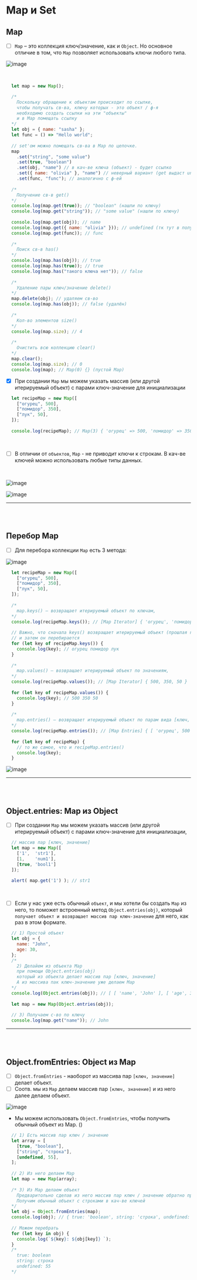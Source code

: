 # Map и Set

<h2>Map</h2>

- [ ] `Map` – это коллекция ключ/значение, как и `Object`. Но основное отличие в том, что `Map` позволяет использовать ключи любого типа.

![image](https://github.com/acidshotgun/learn-js-vanilla/assets/117285472/f91a2f92-a75e-437b-883c-3401bd313996)

<br>

```javascript
  let map = new Map();

  /*
    Поскольку обращение к объектам происходит по ссылке,
    чтобы получать св-ва, ключу которых - это объект / ф-я
    необходимо создать ссылки на эти "объекты"
    и в Map помещать ссылку
  */
  let obj = { name: "sasha" };
  let func = () => "Hello world";
  
  // set'ом можно помещать св-ва в Map по цепочке.
  map
    .set("string", "some value")
    .set(true, "boolean")
    .set(obj, "name") // в кач-ве ключа (объект) - будет ссылко
    .set({ name: "olivia" }, "name") // неверный вариант (get выдаст undefined)
    .set(func, "func"); // аналогично с ф-ей
  
  /*
    Получение св-в get()
  */
  console.log(map.get(true)); // "boolean" (нашли по ключу)
  console.log(map.get("string")); // "some value" (нашли по ключу)
  
  console.log(map.get(obj)); // name
  console.log(map.get({ name: "olivia" })); // undefined (тк тут в получении ищем объект не по ссылке, а другой (как бы))
  console.log(map.get(func)); // func
  
  /*
    Поиск св-в has()
  */
  console.log(map.has(obj)); // true
  console.log(map.has(true)); // true
  console.log(map.has("такого ключа нет")); // false
  
  /*
    Удаление пары ключ/значение delete()
  */
  map.delete(obj); // удаляем св-во
  console.log(map.has(obj)); // false (удалён)
  
  /*
    Кол-во элементов size()
  */
  console.log(map.size); // 4
  
  /*
    Очистить всю коллекцию clear()
  */
  map.clear();
  console.log(map.size); // 0
  console.log(map); // Map(0) {} (пустой Map)
```

- [x] При создании `Map` мы можем указать массив (или другой итерируемый объект) с парами ключ-значение для инициализации

```javascript
  let recipeMap = new Map([
    ["огурец", 500],
    ["помидор", 350],
    ["лук", 50],
  ]);
  
  console.log(recipeMap); // Map(3) { 'огурец' => 500, 'помидор' => 350, 'лук' => 50 }
```

<br>

- [ ] В отличии от `объектов`, `Map` - не приводит ключи к строкам. В кач-ве ключей можно использовать любые типы данных.

<br>

![image](https://github.com/acidshotgun/learn-js-vanilla/assets/117285472/53e1a2eb-4b94-4f22-b191-c8e6ed7d07db)

![image](https://github.com/acidshotgun/learn-js-vanilla/assets/117285472/0a6fc34a-ae47-4762-ae91-2fdac2b92392)

<hr>
<br>
<br>

<h2>Перебор Map</h2>

- [ ] Для перебора коллекции `Map` есть 3 метода:

![image](https://github.com/acidshotgun/learn-js-vanilla/assets/117285472/13d28d2e-060b-4c20-a042-2c41ad5e06c1)

```javascript
  let recipeMap = new Map([
    ["огурец", 500],
    ["помидор", 350],
    ["лук", 50],
  ]);
  
  /*
    map.keys() – возвращает итерируемый объект по ключам,
  */
  console.log(recipeMap.keys()); // [Map Iterator] { 'огурец', 'помидор', 'лук' }
  
  // Важно, что сначала keys() возвращает итерируемый объект (прошлая глава)
  // и затем он перебирается
  for (let key of recipeMap.keys()) {
    console.log(key); // огурец помидор лук
  }
  
  /*
    map.values() – возвращает итерируемый объект по значениям,
  */
  console.log(recipeMap.values()); // [Map Iterator] { 500, 350, 50 }
  
  for (let key of recipeMap.values()) {
    console.log(key); // 500 350 50
  }
  
  /*
    map.entries() – возвращает итерируемый объект по парам вида [ключ, значение], этот вариант используется по умолчанию в for..of.
  */
  console.log(recipeMap.entries()); // [Map Entries] { [ 'огурец', 500 ], [ 'помидор', 350 ], [ 'лук', 50 ] }
  
  for (let key of recipeMap) {
    // то же самое, что и recipeMap.entries()
    console.log(key);
  }
```

![image](https://github.com/acidshotgun/learn-js-vanilla/assets/117285472/3016e155-0018-4dbc-a855-199d1ccdab4b)

<hr>
<br>
<br>

<h2>Object.entries: Map из Object</h2>

- [ ] При создании `Map` мы можем указать массив (или другой итерируемый объект) с парами ключ-значение для инициализации,

```javascript
  // массив пар [ключ, значение]
  let map = new Map([
    ['1',  'str1'],
    [1,    'num1'],
    [true, 'bool1']
  ]);
  
  alert( map.get('1') ); // str1
```

<br>

- [ ] Если у нас уже есть обычный `объект`, и мы хотели бы создать `Map` из него, то поможет встроенный метод `Object.entries(obj)`, который `получает объект и возвращает массив пар ключ-значение` для него, как раз в этом формате.

```javascript
  // 1) Простой объект
  let obj = {
    name: "John",
    age: 30,
  };
  /*
    2) Делайем из объекта Map
    при помощи Object.entries(obj)
    который из объекта делает массив пар [ключ, значение]
    А из массива пак ключ-значение уже делаем Map
  */
  console.log(Object.entries(obj)); // [ [ 'name', 'John' ], [ 'age', 30 ] ]
  
  let map = new Map(Object.entries(obj));
  
  // 3) Получаем с-во по ключу
  console.log(map.get("name")); // John
```

<hr>
<br>
<br>

<h2>Object.fromEntries: Object из Map</h2>

- [ ] `Object.fromEntries` - наоборот из массива пар `[ключ, значение]` делает объект.
- [ ] Соотв. мы из `Map` делаем массив пар `[ключ, значение]` и из него далее делаем объект.

![image](https://github.com/acidshotgun/learn-js-vanilla/assets/117285472/acf42146-8428-4e0b-8230-74db24106c2c)

+ Мы можем использовать `Object.fromEntries`, чтобы получить обычный объект из Map. ()

```javascript
  // 1) Есть массив пар ключ / значение
  let array = [
    [true, "boolean"],
    ["string", "строка"],
    [undefined, 55],
  ];
  
  // 2) Из него делаем Map
  let map = new Map(array);
  
  /* 3) Из Map делаем объект
    Предваритольно сделав из него массив пар ключ / значение обратно при помощи Object.fromEntries();
    Получим обычный объект с строками в кач-ве ключей
  */
  let obj = Object.fromEntries(map);
  console.log(obj); // { true: 'boolean', string: 'строка', undefined: 55 }
  
  // Можем перебрать
  for (let key in obj) {
    console.log(`${key}: ${obj[key]} `);
  }
  /*
    true: boolean 
    string: строка 
    undefined: 55 
  */
```


